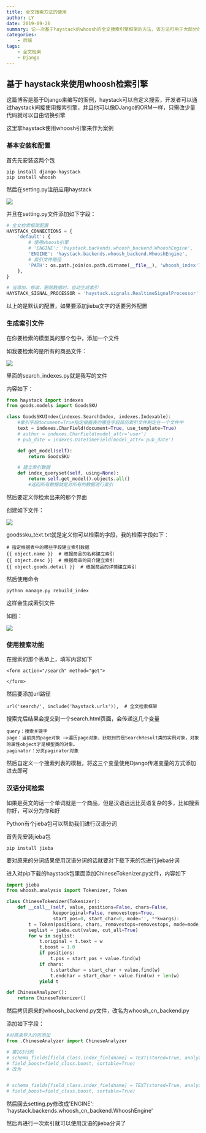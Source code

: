 ```yaml
---
title: 全文搜索方法的使用
author: LY
date: 2019-09-26
summary: 记一次基于haystack的whoosh的全文搜索引擎框架的方法，该方法可用于大部分的中小型网站
categories:
    - 后端
tags:
    - 全文检索
    - Django
---
```




## 基于 haystack来使用whoosh检索引擎

这篇博客是基于Django来编写的案例，haystack可以自定义搜索，开发者可以通过haystack间接使用搜索引擎，并且他可以像DJango的ORM一样，只需改少量代码就可以自由切换引擎

这里拿haystack使用whoosh引擎来作为案例

### 基本安装和配置

首先先安装这两个包

```
pip install django-haystack
pip install whoosh
```

然后在setting.py注册应用haystack

![](https://txy-tc-ly-1256104767.cos.ap-guangzhou.myqcloud.com/18.png)



并且在setting.py文件添加如下字段：

```python
# 全文检索框架配置
HAYSTACK_CONNECTIONS = {
    'default': {
        # 使用whoosh引擎
        # 'ENGINE': 'haystack.backends.whoosh_backend.WhooshEngine',
        'ENGINE': 'haystack.backends.whoosh_backend.WhooshEngine',   
        # 索引文件路径
        'PATH': os.path.join(os.path.dirname(__file__), 'whoosh_index'),
    },
}

# 当添加、修改、删除数据时，自动生成索引
HAYSTACK_SIGNAL_PROCESSOR = 'haystack.signals.RealtimeSignalProcessor'
```

以上的是默认的配置，如果要添加jieba文字的话要另外配置

### 生成索引文件

在你要检索的模型类的那个包中，添加一个文件

如我要检索的是所有的商品文件：

![](https://txy-tc-ly-1256104767.cos.ap-guangzhou.myqcloud.com/19.png)

里面的search_indexes.py就是我写的文件

内容如下：

```python
from haystack import indexes
from goods.models import GoodsSKU

class GoodsSKUIndex(indexes.SearchIndex, indexes.Indexable):
    #索引字段document=True指定根据表的哪些字段简历索引文件制定在一个文件中
    text = indexes.CharField(document=True, use_template=True)
    # author = indexes.CharField(model_attr='user')
    # pub_date = indexes.DateTimeField(model_attr='pub_date')

    def get_model(self):
        return GoodsSKU

    # 建立索引数据
    def index_queryset(self, using=None):
        return self.get_model().objects.all()
        #返回所有数据就是对所有的数据进行索引
```

然后要定义你检索出来的那个界面

创建如下文件：

![](https://txy-tc-ly-1256104767.cos.ap-guangzhou.myqcloud.com/20.png)

goodssku_text.txt就是定义你可以检索的字段，我的检索字段如下：

```
# 指定根据表中的哪些字段建立索引数据
{{ object.name }}  # 根据商品的名称建立索引
{{ object.desc }}  # 根据商品的简介建立索引
{{ object.goods.detail }}  # 根据商品的详情建立索引
```

然后使用命令

```
python manage.py rebuild_index
```

这样会生成索引文件

如图：

![](https://txy-tc-ly-1256104767.cos.ap-guangzhou.myqcloud.com/21.png)



### 使用搜索功能

在搜索的那个表单上，填写内容如下

```
<form action="/search" method="get">

</form>
```

然后要添加url路径

```
url('search/', include('haystack.urls')),  # 全文检索框架
```

搜索完后结果会提交到一个search.html页面，会传递这几个变量

```
query：搜索关键字
page：当前页的page对象 –>遍历page对象，获取到的是SearchResult类的实例对象，对象的属性object才是模型类的对象。
paginator：分页paginator对象
```

然后自定义一个搜索列表的模板，将这三个变量使用Django传递变量的方式添加进去即可

### 汉语分词检索

如果是英文的话一个单词就是一个商品，但是汉语远远比英语复杂的多，比如搜索你好，可以分为你和好

Python有个jieba包可以帮助我们进行汉语分词

首先先安装jieba包

```
pip install jieba
```

要对原来的分词结果使用汉语分词的话就要对下载下来的包进行jieba分词

进入对pip下载的haystack包里面添加ChineseTokenizer.py文件，内容如下

```python
import jieba
from whoosh.analysis import Tokenizer, Token

class ChineseTokenizer(Tokenizer):
    def __call__(self, value, positions=False, chars=False,
                 keeporiginal=False, removestops=True,
                 start_pos=0, start_char=0, mode='', **kwargs):
        t = Token(positions, chars, removestops=removestops, mode=mode, **kwargs)
        seglist = jieba.cut(value, cut_all=True)
        for w in seglist:
            t.original = t.text = w
            t.boost = 1.0
            if positions:
                t.pos = start_pos + value.find(w)
            if chars:
                t.startchar = start_char + value.find(w)
                t.endchar = start_char + value.find(w) + len(w)
            yield t

def ChineseAnalyzer():
    return ChineseTokenizer()
```

然后拷贝原来的whoosh_backend.py文件，改名为whoosh_cn_backend.py

添加如下字段：

```python
#对原来导入的包添加
from .ChineseAnalyzer import ChineseAnalyzer

# 第163行的
# schema_fields[field_class.index_fieldname] = TEXT(stored=True, analyzer=StemmingAnalyzer(),      
# field_boost=field_class.boost, sortable=True)
# 改为


# schema_fields[field_class.index_fieldname] = TEXT(stored=True, analyzer=ChineseAnalyzer(),  
# field_boost=field_class.boost, sortable=True)
```

然后回去setting.py修改成'ENGINE': 'haystack.backends.whoosh_cn_backend.WhooshEngine'

然后再进行一次索引就可以使用汉语的jieba分词了